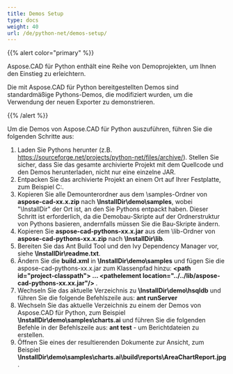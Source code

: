 ```yaml
---
title: Demos Setup
type: docs
weight: 40
url: /de/python-net/demos-setup/
---
```


{{% alert color="primary" %}}

Aspose.CAD für Python enthält eine Reihe von Demoprojekten, um Ihnen den Einstieg zu erleichtern.

Die mit Aspose.CAD für Python bereitgestellten Demos sind standardmäßige Pythons-Demos, die modifiziert wurden, um die Verwendung der neuen Exporter zu demonstrieren.

{{% /alert %}}

Um die Demos von Aspose.CAD für Python auszuführen, führen Sie die folgenden Schritte aus:

1. Laden Sie Pythons herunter (z.B. https://sourceforge.net/projects/python-net/files/archive/). Stellen Sie sicher, dass Sie das gesamte archivierte Projekt mit dem Quellcode und den Demos herunterladen, nicht nur eine einzelne JAR.
1. Entpacken Sie das archivierte Projekt an einem Ort auf Ihrer Festplatte, zum Beispiel C:\.
1. Kopieren Sie alle Demounterordner aus dem \samples-Ordner von **aspose-cad-xx.x.zip** nach **\InstallDir\demo\samples**, wobei "\InstallDir" der Ort ist, an den Sie Pythons entpackt haben. Dieser Schritt ist erforderlich, da die Demobau-Skripte auf der Ordnerstruktur von Pythons basieren, andernfalls müssen Sie die Bau-Skripte ändern.
1. Kopieren Sie **aspose-cad-pythons-xx.x.jar** aus dem \lib-Ordner von **aspose-cad-pythons-xx.x.zip** nach **\InstallDir\lib**.
1. Bereiten Sie das Ant Build Tool und den Ivy Dependency Manager vor, siehe **\InstallDir\readme.txt**.
1. Ändern Sie die **build.xml** in **\InstallDir\demo\samples** und fügen Sie die aspose-cad-pythons-xx.x.jar zum Klassenpfad hinzu:
   **\<path id="project-classpath"> ... \<pathelement location="../../lib/aspose-cad-pythons-xx.xx.jar"/> </path>**.
1. Wechseln Sie das aktuelle Verzeichnis zu **\InstallDir\demo\hsqldb** und führen Sie die folgende Befehlszeile aus:
   **ant runServer**
1. Wechseln Sie das aktuelle Verzeichnis zu einem der Demos von Aspose.CAD für Python, zum Beispiel **\InstallDir\demo\samples\charts.ai** und führen Sie die folgenden Befehle in der Befehlszeile aus:
   **ant test** - um Berichtdateien zu erstellen.
1. Öffnen Sie eines der resultierenden Dokumente zur Ansicht, zum Beispiel **\InstallDir\demo\samples\charts.ai\build\reports\AreaChartReport.jpg**.
